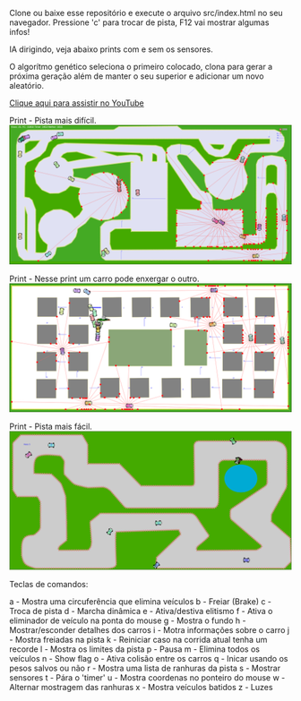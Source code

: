 Clone ou baixe esse repositório e execute o arquivo src/index.html no seu navegador.
Pressione 'c' para trocar de pista, F12 vai mostrar algumas infos!

IA dirigindo, veja abaixo prints com e sem os sensores.

O algorítmo genético seleciona o primeiro colocado, clona para gerar a próxima geração além de manter o seu superior e adicionar um novo aleatório.

[Clique aqui para assistir no YouTube](https://youtu.be/-AE7YnHMn9E)


Print - Pista mais difícil.
![Alt text](src/assets/asset3.png?raw=true "Print da pista")

Print - Nesse print um carro pode enxergar o outro.
![Alt text](src/assets/asset4.png?raw=true "Print da pista")

Print - Pista mais fácil.
![Alt text](src/assets/asset1.png?raw=true "Print da pista")

Teclas de comandos:

a - Mostra uma circuferência que elimina veículos
b - Freiar (Brake)
c - Troca de pista
d - Marcha dinâmica
e - Ativa/destiva elitismo
f - Ativa o eliminador de veículo na ponta do mouse
g - Mostra o fundo
h - Mostrar/esconder detalhes dos carros
i - Motra informações sobre o carro
j - Mostra freiadas na pista
k - Reiniciar caso na corrida atual tenha um recorde
l - Mostra os limites da pista
p - Pausa
m - Elimina todos os veículos
n - Show flag
o - Ativa colisão entre os carros
q - Inicar usando os pesos salvos ou não
r - Mostra uma lista de ranhuras da pista
s - Mostrar sensores
t - Pára o 'timer'
u - Mostra coordenas no ponteiro do mouse
w - Alternar mostragem das ranhuras
x - Mostra veículos batidos
z - Luzes